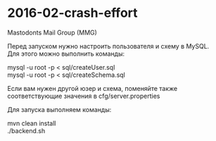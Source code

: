 # 2016-02-crash-effort
Mastodonts Mail Group (MMG)

Перед запуском нужно настроить пользователя и схему в MySQL. <br />
Для этого можно выполнить команды:

mysql -u root -p < sql/createUser.sql <br />
mysql -u root -p < sql/createSchema.sql <br />

Если вам нужен другой юзер и схема, поменяйте также соответствующие значения в cfg/server.properties

Для запуска выполняем команды:

mvn clean install<br />
./backend.sh
